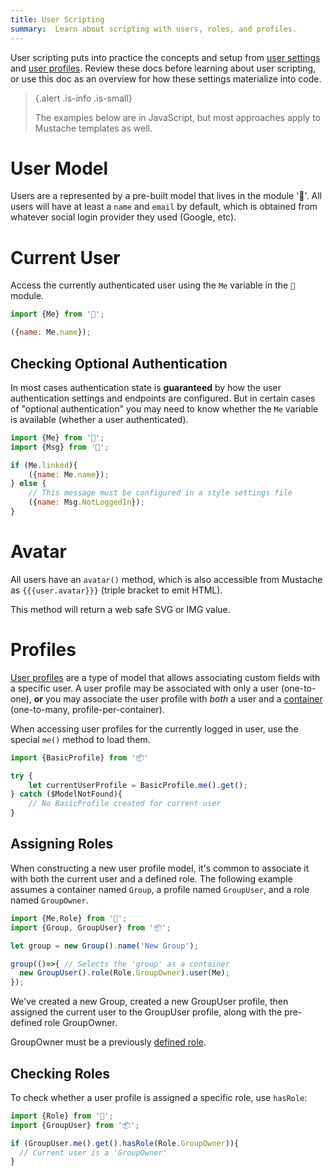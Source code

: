 ```yaml
---
title: User Scripting
summary:  Learn about scripting with users, roles, and profiles.
---
```


User scripting puts into practice the concepts and setup from
[user settings](/🗄/Article/settings/users.md) and
[user profiles](/🗄/Article/models/types.md#profile).
Review these docs before learning about user scripting, or use this doc as an overview
for how these settings materialize into code.

> {.alert .is-info .is-small}
>
> The examples below are in JavaScript, but most approaches apply to Mustache templates as well.

# User Model

Users are a represented by a pre-built model that lives in the module '👤'.
All users will have at least a `name` and `email` by default,
which is obtained from whatever social login provider they used (Google, etc).
       
# Current User
 
Access the currently authenticated user using the `Me` variable in the `👤` module.
 
```javascript
import {Me} from '👤';

({name: Me.name});
``` 

## Checking Optional Authentication

In most cases authentication state is **guaranteed** by how the user authentication
settings and endpoints are configured.
But in certain cases of "optional authentication"
you may need to know whether the `Me` variable is available (whether a user authenticated).
        
```javascript
import {Me} from '👤';
import {Msg} from '🎨';

if (Me.linked){
    ({name: Me.name});
} else {
    // This message must be configured in a style settings file
    ({name: Msg.NotLoggedIn});
}
```

# Avatar

All users have an `avatar()` method, which is also accessible 
from Mustache as `{{{user.avatar}}}` (triple bracket to emit HTML).

This method will return a web safe SVG or IMG value.

# Profiles

[User profiles](/🗄/Article/models/types.md#profile)
are a type of model that allows associating custom fields with a specific user.
A user profile may be associated with only a user (one-to-one),
**or** you may associate the user profile with _both_ a user and a
[container](/🗄/Article/models/containers.md) (one-to-many, profile-per-container).
        
When accessing user profiles for the currently logged in user,
use the special `me()` method to load them.
       
```javascript
import {BasicProfile} from '📦'

try {
    let currentUserProfile = BasicProfile.me().get();
} catch ($ModelNotFound){
    // No BasicProfile created for current user
}
```

## Assigning Roles

When constructing a new user profile model, it's common to associate it with both the current user and a defined role.
The following example assumes a container named `Group`, a profile named `GroupUser`, and a role named `GroupOwner`.

```javascript
import {Me,Role} from '👤';
import {Group, GroupUser} from '📦';

let group = new Group().name('New Group');

group(()=>{ // Selects the 'group' as a container
  new GroupUser().role(Role.GroupOwner).user(Me);
});
```

We've created a new Group, created a new GroupUser profile, 
then assigned the current user to the GroupUser profile, along with the pre-defined role GroupOwner.

GroupOwner must be a previously [defined role](/🗄/Article/settings/users.md).

## Checking Roles

To check whether a user profile is assigned a specific role, use `hasRole`:

```javascript
import {Role} from '👤';
import {GroupUser} from '📦';

if (GroupUser.me().get().hasRole(Role.GroupOwner)){
  // Current user is a 'GroupOwner'
}
```
